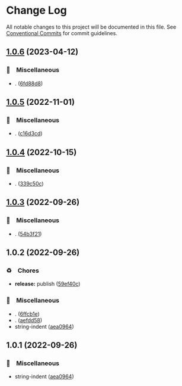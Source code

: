 # Change Log

All notable changes to this project will be documented in this file.
See [Conventional Commits](https://conventionalcommits.org) for commit guidelines.

## [1.0.6](https://github.com/bluelovers/ws-string/compare/string-detect-indent@1.0.5...string-detect-indent@1.0.6) (2023-04-12)



### 🔖　Miscellaneous

* . ([6fd88d8](https://github.com/bluelovers/ws-string/commit/6fd88d8c88e90b4ff08660729d5ef6d1562a8767))



## [1.0.5](https://github.com/bluelovers/ws-string/compare/string-detect-indent@1.0.4...string-detect-indent@1.0.5) (2022-11-01)



### 🔖　Miscellaneous

* . ([c16d3cd](https://github.com/bluelovers/ws-string/commit/c16d3cd54f8a49287f41805546dca27f709f009d))



## [1.0.4](https://github.com/bluelovers/ws-string/compare/string-detect-indent@1.0.3...string-detect-indent@1.0.4) (2022-10-15)



### 🔖　Miscellaneous

* . ([339c50c](https://github.com/bluelovers/ws-string/commit/339c50c70b046a1565bc9b359daba143a8a220e9))



## [1.0.3](https://github.com/bluelovers/ws-string/compare/string-detect-indent@1.0.2...string-detect-indent@1.0.3) (2022-09-26)



### 🔖　Miscellaneous

* . ([54b3f21](https://github.com/bluelovers/ws-string/commit/54b3f21e238396cf611089e1089093b08c867bba))



## 1.0.2 (2022-09-26)



### ♻️　Chores

* **release:** publish ([59ef40c](https://github.com/bluelovers/ws-string/commit/59ef40c13dcb41de03375ca3b9a7cbee1caac673))


### 🔖　Miscellaneous

* . ([6ffcb1e](https://github.com/bluelovers/ws-string/commit/6ffcb1e8165e2631ce5b6539e54c93e3d49d9c0d))
* . ([aefdd58](https://github.com/bluelovers/ws-string/commit/aefdd58b03840847e560498c7c4486c7d6b8742e))
* string-indent ([aea0964](https://github.com/bluelovers/ws-string/commit/aea09643224313a80e4ba592d8f172b8f002a816))



## 1.0.1 (2022-09-26)



### 🔖　Miscellaneous

* string-indent ([aea0964](https://github.com/bluelovers/ws-string/commit/aea09643224313a80e4ba592d8f172b8f002a816))

